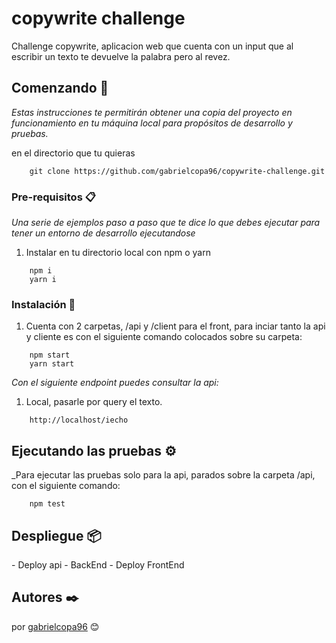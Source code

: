 # copywrite challenge

Challenge copywrite, aplicacion web que cuenta con un input que al escribir un texto te devuelve la palabra pero al revez.

## Comenzando 🚀

_Estas instrucciones te permitirán obtener una copia del proyecto en funcionamiento en tu máquina local para propósitos de desarrollo y pruebas._

en el directorio que tu quieras
``` 
    git clone https://github.com/gabrielcopa96/copywrite-challenge.git
```

### Pre-requisitos 📋

_Una serie de ejemplos paso a paso que te dice lo que debes ejecutar para tener un entorno de desarrollo ejecutandose_

1. Instalar en tu directorio local con npm o yarn
```
    npm i
    yarn i
```

### Instalación 🔧

1. Cuenta con 2 carpetas, /api y /client para el front, para inciar tanto la api y cliente es con el siguiente comando
colocados sobre su carpeta:

```
    npm start
    yarn start
```

_Con el siguiente endpoint puedes consultar la api:_

1. Local, pasarle por query el texto.

```
    http://localhost/iecho
```

## Ejecutando las pruebas ⚙️

_Para ejecutar las pruebas solo para la api, parados sobre la carpeta /api, con el siguiente comando:

```
    npm test
```

## Despliegue 📦

[]() - Deploy api - BackEnd
[]() - Deploy FrontEnd

## Autores ✒️

por [gabrielcopa96](https://github.com/gabrielcopa96) 😊

